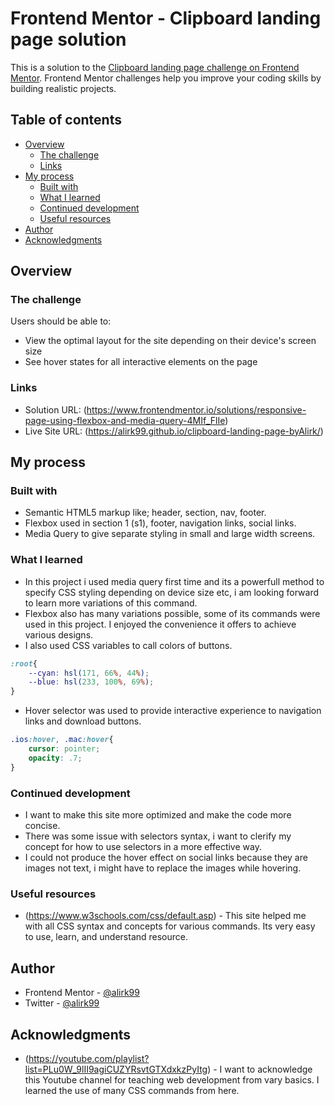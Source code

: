 # Frontend Mentor - Clipboard landing page solution

This is a solution to the [Clipboard landing page challenge on Frontend Mentor](https://www.frontendmentor.io/challenges/clipboard-landing-page-5cc9bccd6c4c91111378ecb9). Frontend Mentor challenges help you improve your coding skills by building realistic projects. 

## Table of contents

- [Overview](#overview)
  - [The challenge](#the-challenge)
  - [Links](#links)
- [My process](#my-process)
  - [Built with](#built-with)
  - [What I learned](#what-i-learned)
  - [Continued development](#continued-development)
  - [Useful resources](#useful-resources)
- [Author](#author)
- [Acknowledgments](#acknowledgments)

## Overview

### The challenge

Users should be able to:

- View the optimal layout for the site depending on their device's screen size
- See hover states for all interactive elements on the page

### Links

- Solution URL: (https://www.frontendmentor.io/solutions/responsive-page-using-flexbox-and-media-query-4MIf_FlIe)
- Live Site URL: (https://alirk99.github.io/clipboard-landing-page-byAlirk/)

## My process

### Built with

- Semantic HTML5 markup like; header, section, nav, footer.
- Flexbox used in section 1 (s1), footer, navigation links, social links.
- Media Query to give separate styling in small and large width screens.

### What I learned

- In this project i used media query first time and its a powerfull method to specify CSS styling depending on device size etc, i am looking forward to learn more variations of this command. 
- Flexbox also has many variations possible, some of its commands were used in this project. I enjoyed the convenience it offers to achieve various designs. 
- I also used CSS variables to call colors of buttons.
```CSS
:root{
    --cyan: hsl(171, 66%, 44%);
    --blue: hsl(233, 100%, 69%);
}  
``` 
- Hover selector was used to provide interactive experience to navigation links and download buttons.
```CSS
.ios:hover, .mac:hover{
    cursor: pointer;
    opacity: .7;
}
``` 

### Continued development

- I want to make this site more optimized and make the code more concise.
- There was some issue with selectors syntax, i want to clerify my concept for how to use selectors in a more effective way.
- I could not produce the hover effect on social links because they are images not text, i might have to replace the images while hovering. 

### Useful resources

- (https://www.w3schools.com/css/default.asp) - This site helped me with all CSS syntax and concepts for various commands. Its very easy to use, learn, and understand resource.

## Author

- Frontend Mentor - [@alirk99](https://www.frontendmentor.io/profile/alirk99)
- Twitter - [@alirk99](https://www.twitter.com/alirk99)

## Acknowledgments

- (https://youtube.com/playlist?list=PLu0W_9lII9agiCUZYRsvtGTXdxkzPyItg) - I want to acknowledge this Youtube channel for teaching web development from vary basics. I learned the use of many CSS commands from here.

